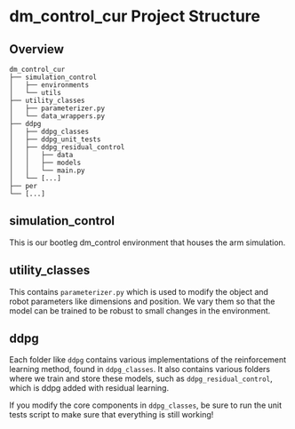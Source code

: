 # dm_control_cur Project Structure
## Overview
```
dm_control_cur
├── simulation_control
│   ├── environments
│   └── utils
├── utility_classes
│   ├── parameterizer.py
│   └── data_wrappers.py
├── ddpg
│   ├── ddpg_classes
│   ├── ddpg_unit_tests
│   ├── ddpg_residual_control
│   │   ├── data
│   │   ├── models
│   │   └── main.py
│   └── [...]
├── per
└── [...]
```
## simulation_control
This is our bootleg dm_control environment that houses the arm simulation.
## utility_classes
This contains ```parameterizer.py``` which is used to modify the object and robot parameters like dimensions and position. We vary them so that the model can be trained to be robust to small changes in the environment.
## ddpg
Each folder like ```ddpg``` contains various implementations of the reinforcement learning method, found in ```ddpg_classes```. It also contains various folders where we train and store these models, such as ```ddpg_residual_control```, which is ddpg added with residual learning.

If you modify the core components in ```ddpg_classes```, be sure to run the unit tests script to make sure that everything is still working!

